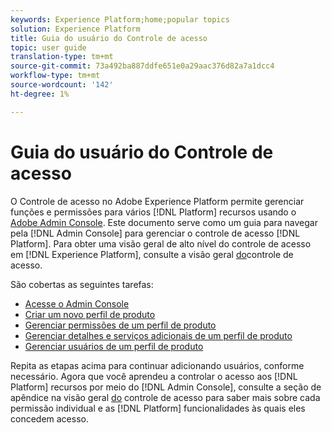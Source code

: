 ```yaml
---
keywords: Experience Platform;home;popular topics
solution: Experience Platform
title: Guia do usuário do Controle de acesso
topic: user guide
translation-type: tm+mt
source-git-commit: 73a492ba887ddfe651e0a29aac376d82a7a1dcc4
workflow-type: tm+mt
source-wordcount: '142'
ht-degree: 1%

---
```



# Guia do usuário do Controle de acesso

O Controle de acesso no Adobe Experience Platform permite gerenciar funções e permissões para vários [!DNL Platform] recursos usando o [Adobe Admin Console](https://adminconsole.adobe.com). Este documento serve como um guia para navegar pela [!DNL Admin Console] para gerenciar o controle de acesso [!DNL Platform]. Para obter uma visão geral de alto nível do controle de acesso em [!DNL Experience Platform], consulte a visão geral [do](./../home.md)controle de acesso.

São cobertas as seguintes tarefas:

- [Acesse o Admin Console](./browse.md)
- [Criar um novo perfil de produto](./create-profile.md)
- [Gerenciar permissões de um perfil de produto](./permissions.md)
- [Gerenciar detalhes e serviços adicionais de um perfil de produto](./details-and-services.md)
- [Gerenciar usuários de um perfil de produto](./users.md)

Repita as etapas acima para continuar adicionando usuários, conforme necessário. Agora que você aprendeu a controlar o acesso aos [!DNL Platform] recursos por meio do [!DNL Admin Console], consulte a seção de apêndice na visão geral [do](../home.md) controle de acesso para saber mais sobre cada permissão individual e as [!DNL Platform] funcionalidades às quais eles concedem acesso.